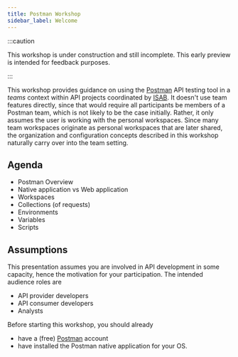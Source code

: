```yaml
---
title: Postman Workshop
sidebar_label: Welcome
---
```


:::caution

This workshop is under construction and still incomplete.
This early preview is intended for feedback purposes.

:::

This workshop provides guidance on using the
[Postman](https://www.postman.com/) API testing tool in a
*teams* context within API projects coordinated by
[ISAB](http://ccjcc.lacounty.gov/Subcommittees-Task-Forces/Information-Systems-Advisory-Board-ISAB).
It doesn't use team features directly, since that would require
all participants be members of a Postman team, which is not likely
to be the case initially.  Rather, it only assumes the user is working
with the personal workspaces.  Since many team workspaces originate
as personal workspaces that are later shared, the organization and
configuration concepts described in this workshop naturally carry
over into the team setting.

## Agenda

* Postman Overview
* Native application vs Web application
* Workspaces
* Collections (of requests)
* Environments
* Variables
* Scripts

## Assumptions

This presentation assumes you are involved in API development
in some capacity, hence the motivation for your participation.
The intended audience roles are

* API provider developers
* API consumer developers
* Analysts

Before starting this workshop, you should already

* have a (free) [Postman](https://www.postman.com) account
* have installed the Postman native application for your OS.
